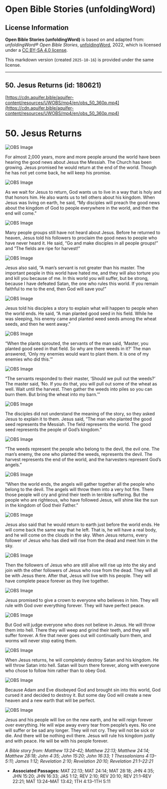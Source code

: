 # Open Bible Stories (unfoldingWord)

## License Information

**Open Bible Stories (unfoldingWord)** is based on and adapted from: _unfoldingWord® Open Bible Stories_, [unfoldingWord](https://unfoldingword.org/utw), 2022, which is licensed under a [CC BY-SA 4.0 license](https://creativecommons.org/licenses/by-sa/4.0/legalcode.en).

This markdown version (created `2025-10-16`) is provided under the same license.



--------------------------------

## 50. Jesus Returns (id: 180621)

[https://cdn.aquifer.bible/aquifer-content/resources/UWOBS/mp4/en/obs_50_360p.mp4](https://cdn.aquifer.bible/aquifer-content/resources/UWOBS/mp4/en/obs_50_360p.mp4)

50\. Jesus Returns
==================

![OBS Image](https://cdn.aquifer.bible/aquifer-content/resources/UWOBS/jpg/360px/obs-en-50-01.jpg)

For almost 2,000 years, more and more people around the world have been hearing the good news about Jesus the Messiah. The Church has been growing. Jesus promised he would return at the end of the world. Though he has not yet come back, he will keep his promise.

![OBS Image](https://cdn.aquifer.bible/aquifer-content/resources/UWOBS/jpg/360px/obs-en-50-02.jpg)

As we wait for Jesus to return, God wants us to live in a way that is holy and that honors him. He also wants us to tell others about his kingdom. When Jesus was living on earth, he said, “My disciples will preach the good news about the kingdom of God to people everywhere in the world, and then the end will come.”

![OBS Image](https://cdn.aquifer.bible/aquifer-content/resources/UWOBS/jpg/360px/obs-en-50-03.jpg)

Many people groups still have not heard about Jesus. Before he returned to heaven, Jesus told his followers to proclaim the good news to people who have never heard it. He said, “Go and make disciples in all people groups!” and “The fields are ripe for harvest!”

![OBS Image](https://cdn.aquifer.bible/aquifer-content/resources/UWOBS/jpg/360px/obs-en-50-04.jpg)

Jesus also said, “A man’s servant is not greater than his master. The important people in this world have hated me, and they will also torture you and kill you because of me. In this world you will suffer, but be strong, because I have defeated Satan, the one who rules this world. If you remain faithful to me to the end, then God will save you!”

![OBS Image](https://cdn.aquifer.bible/aquifer-content/resources/UWOBS/jpg/360px/obs-en-50-05.jpg)

Jesus told his disciples a story to explain what will happen to people when the world ends. He said, “A man planted good seed in his field. While he was sleeping, his enemy came and planted weed seeds among the wheat seeds, and then he went away.”

![OBS Image](https://cdn.aquifer.bible/aquifer-content/resources/UWOBS/jpg/360px/obs-en-50-06.jpg)

“When the plants sprouted, the servants of the man said, ‘Master, you planted good seed in that field. So why are there weeds in it?’ The man answered, ‘Only my enemies would want to plant them. It is one of my enemies who did this.’”

![OBS Image](https://cdn.aquifer.bible/aquifer-content/resources/UWOBS/jpg/360px/obs-en-50-07.jpg)

“The servants responded to their master, ‘Should we pull out the weeds?’ The master said, ‘No. If you do that, you will pull out some of the wheat as well. Wait until the harvest. Then gather the weeds into piles so you can burn them. But bring the wheat into my barn.’”

![OBS Image](https://cdn.aquifer.bible/aquifer-content/resources/UWOBS/jpg/360px/obs-en-50-08.jpg)

The disciples did not understand the meaning of the story, so they asked Jesus to explain it to them. Jesus said, “The man who planted the good seed represents the Messiah. The field represents the world. The good seed represents the people of God’s kingdom.”

![OBS Image](https://cdn.aquifer.bible/aquifer-content/resources/UWOBS/jpg/360px/obs-en-50-09.jpg)

“The weeds represent the people who belong to the devil, the evil one. The man’s enemy, the one who planted the weeds, represents the devil. The harvest represents the end of the world, and the harvesters represent God’s angels.”

![OBS Image](https://cdn.aquifer.bible/aquifer-content/resources/UWOBS/jpg/360px/obs-en-50-10.jpg)

“When the world ends, the angels will gather together all the people who belong to the devil. The angels will throw them into a very hot fire. There those people will cry and grind their teeth in terrible suffering. But the people who are righteous, who have followed Jesus, will shine like the sun in the kingdom of God their Father.”

![OBS Image](https://cdn.aquifer.bible/aquifer-content/resources/UWOBS/jpg/360px/obs-en-50-11.jpg)

Jesus also said that he would return to earth just before the world ends. He will come back the same way that he left. That is, he will have a real body, and he will come on the clouds in the sky. When Jesus returns, every follower of Jesus who has died will rise from the dead and meet him in the sky.

![OBS Image](https://cdn.aquifer.bible/aquifer-content/resources/UWOBS/jpg/360px/obs-en-50-12.jpg)

Then the followers of Jesus who are still alive will rise up into the sky and join with the other followers of Jesus who rose from the dead. They will all be with Jesus there. After that, Jesus will live with his people. They will have complete peace forever as they live together.

![OBS Image](https://cdn.aquifer.bible/aquifer-content/resources/UWOBS/jpg/360px/obs-en-50-13.jpg)

Jesus promised to give a crown to everyone who believes in him. They will rule with God over everything forever. They will have perfect peace.

![OBS Image](https://cdn.aquifer.bible/aquifer-content/resources/UWOBS/jpg/360px/obs-en-50-14.jpg)

But God will judge everyone who does not believe in Jesus. He will throw them into hell. There they will weep and grind their teeth, and they will suffer forever. A fire that never goes out will continually burn them, and worms will never stop eating them.

![OBS Image](https://cdn.aquifer.bible/aquifer-content/resources/UWOBS/jpg/360px/obs-en-50-15.jpg)

When Jesus returns, he will completely destroy Satan and his kingdom. He will throw Satan into hell. Satan will burn there forever, along with everyone who chose to follow him rather than to obey God.

![OBS Image](https://cdn.aquifer.bible/aquifer-content/resources/UWOBS/jpg/360px/obs-en-50-16.jpg)

Because Adam and Eve disobeyed God and brought sin into this world, God cursed it and decided to destroy it. But some day God will create a new heaven and a new earth that will be perfect.

![OBS Image](https://cdn.aquifer.bible/aquifer-content/resources/UWOBS/jpg/360px/obs-en-50-17.jpg)

Jesus and his people will live on the new earth, and he will reign forever over everything. He will wipe away every tear from people’s eyes. No one will suffer or be sad any longer. They will not cry. They will not be sick or die. And there will be nothing evil there. Jesus will rule his kingdom justly and with peace. He will be with his people forever.

*A Bible story from: Matthew 13:24–42; Matthew 22:13; Matthew 24:14; Matthew 28:18; John 4:35; John 15:20; John 16:33; 1 Thessalonians 4:13–5:11; James 1:12; Revelation 2:10; Revelation 20:10; Revelation 21:1–22:21*

* **Associated Passages:** MAT 22:13; MAT 24:14; MAT 28:18; JHN 4:35; JHN 15:20; JHN 16:33; JAS 1:12; REV 2:10; REV 20:10; REV 21:1–REV 22:21; MAT 13:24–MAT 13:42; 1TH 4:13–1TH 5:11

